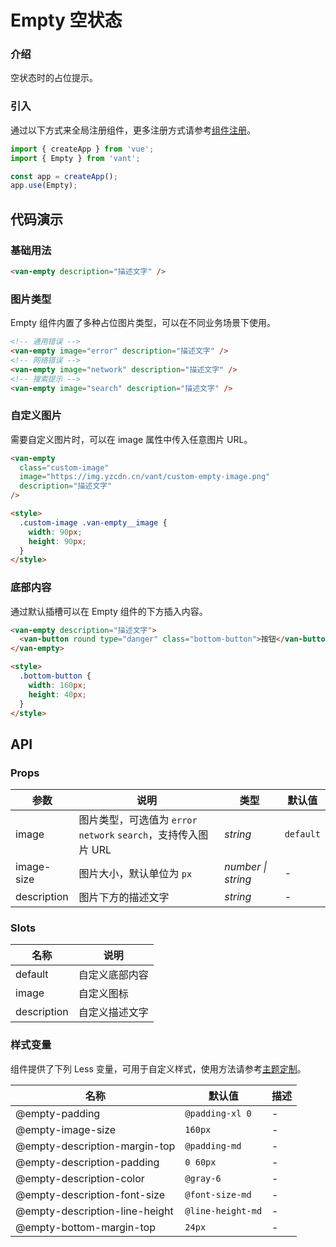 # Empty 空状态

### 介绍

空状态时的占位提示。

### 引入

通过以下方式来全局注册组件，更多注册方式请参考[组件注册](#/zh-CN/advanced-usage#zu-jian-zhu-ce)。

```js
import { createApp } from 'vue';
import { Empty } from 'vant';

const app = createApp();
app.use(Empty);
```

## 代码演示

### 基础用法

```html
<van-empty description="描述文字" />
```

### 图片类型

Empty 组件内置了多种占位图片类型，可以在不同业务场景下使用。

```html
<!-- 通用错误 -->
<van-empty image="error" description="描述文字" />
<!-- 网络错误 -->
<van-empty image="network" description="描述文字" />
<!-- 搜索提示 -->
<van-empty image="search" description="描述文字" />
```

### 自定义图片

需要自定义图片时，可以在 image 属性中传入任意图片 URL。

```html
<van-empty
  class="custom-image"
  image="https://img.yzcdn.cn/vant/custom-empty-image.png"
  description="描述文字"
/>

<style>
  .custom-image .van-empty__image {
    width: 90px;
    height: 90px;
  }
</style>
```

### 底部内容

通过默认插槽可以在 Empty 组件的下方插入内容。

```html
<van-empty description="描述文字">
  <van-button round type="danger" class="bottom-button">按钮</van-button>
</van-empty>

<style>
  .bottom-button {
    width: 160px;
    height: 40px;
  }
</style>
```

## API

### Props

| 参数 | 说明 | 类型 | 默认值 |
| --- | --- | --- | --- |
| image | 图片类型，可选值为 `error` `network` `search`，支持传入图片 URL | _string_ | `default` |
| image-size | 图片大小，默认单位为 `px` | _number \| string_ | - |
| description | 图片下方的描述文字 | _string_ | - |

### Slots

| 名称        | 说明           |
| ----------- | -------------- |
| default     | 自定义底部内容 |
| image       | 自定义图标     |
| description | 自定义描述文字 |

### 样式变量

组件提供了下列 Less 变量，可用于自定义样式，使用方法请参考[主题定制](#/zh-CN/theme)。

| 名称                           | 默认值            | 描述 |
| ------------------------------ | ----------------- | ---- |
| @empty-padding                 | `@padding-xl 0`   | -    |
| @empty-image-size              | `160px`           | -    |
| @empty-description-margin-top  | `@padding-md`     | -    |
| @empty-description-padding     | `0 60px`          | -    |
| @empty-description-color       | `@gray-6`         | -    |
| @empty-description-font-size   | `@font-size-md`   | -    |
| @empty-description-line-height | `@line-height-md` | -    |
| @empty-bottom-margin-top       | `24px`            | -    |
